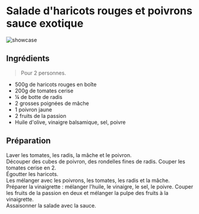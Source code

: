 # Salade d'haricots rouges et poivrons sauce exotique

![showcase](http://patateetcornichon.fr/wp-content/uploads/2015/05/haricotspc.jpg)

## Ingrédients

> Pour 2 personnes.

* 500g de haricots rouges en boîte
* 200g de tomates cerise
* ¼ de botte de radis
* 2 grosses poignées de mâche
* 1 poivron jaune
* 2 fruits de la passion
* Huile d'olive, vinaigre balsamique, sel, poivre

## Préparation

Laver les tomates, les radis, la mâche et le poivron.  
Découper des cubes de poivron, des rondelles fines de radis. Couper les tomates cerise en 2.  
Égoutter les haricots.  
Les mélanger avec les poivrons, les tomates, les radis et la mâche.  
Préparer la vinaigrette : mélanger l'huile, le vinaigre, le sel, le poivre. Couper les fruits de la passion en deux et mélanger la pulpe des fruits à la vinaigrette.  
Assaisonner la salade avec la sauce.

